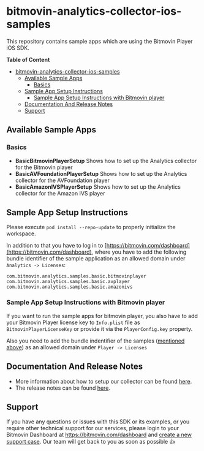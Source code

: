 # bitmovin-analytics-collector-ios-samples

This repository contains sample apps which are using the Bitmovin Player iOS SDK.

**Table of Content**

- [bitmovin-analytics-collector-ios-samples](#bitmovin-analytics-collector-ios-samples)
  - [Available Sample Apps](#available-sample-apps)
    - [Basics](#basics)
  - [Sample App Setup Instructions](#sample-app-setup-instructions)
    - [Sample App Setup Instructions with Bitmovin player](#sample-app-setup-instructions-with-bitmovin-player)
  - [Documentation And Release Notes](#documentation-and-release-notes)
  - [Support](#support)


## Available Sample Apps

### Basics
+  **BasicBitmovinPlayerSetup** Shows how to set up the Analytics collector for the Bitmovin player
+  **BasicAVFoundationPlayerSetup** Shows how to set up the Analytics collector for the AVFoundation player
+  **BasicAmazonIVSPlayerSetup** Shows how to set up the Analytics collector for the Amazon IVS player

## Sample App Setup Instructions
Please execute `pod install --repo-update` to properly initialize the workspace. 

In addition to that you have to log in to [https://bitmovin.com/dashboard](https://bitmovin.com/dashboard), where you have to add the following bundle identifier of the sample application as an allowed domain under `Analytics -> Licenses`:


    com.bitmovin.analytics.samples.basic.bitmovinplayer
    com.bitmovin.analytics.samples.basic.avplayer
    com.bitmovin.analytics.samples.basic.amazonivs

### Sample App Setup Instructions with Bitmovin player

If you want to run the sample apps for bitmovin player, you also have to add your Bitmovin Player license key to `Info.plist` file as `BitmovinPlayerLicenseKey` or provide it via the `PlayerConfig.key` property.

Also you need to add the bundle indentifier of the samples ([mentioned above](#sample-app-setup-instructions)) as an allowed domain under `Player -> Licenses`

## Documentation And Release Notes
-   More information about how to setup our collector can be found [here](https://developer.bitmovin.com/playback/docs/setup-analytics-ios).
-   The release notes can be found [here](https://developer.bitmovin.com/playback/docs/analytics-collector-ios-releases).

## Support
If you have any questions or issues with this SDK or its examples, or you require other technical support for our services, please login to your Bitmovin Dashboard at https://bitmovin.com/dashboard and [create a new support case](https://bitmovin.com/dashboard/support/cases/create). Our team will get back to you as soon as possible :+1:
